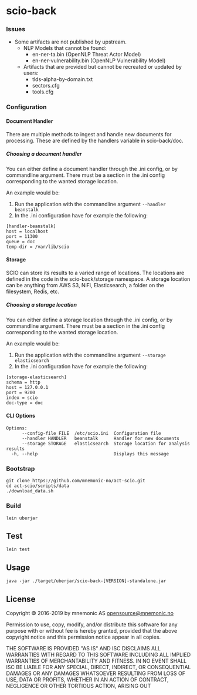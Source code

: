 # scio-back
### Issues
* Some artifacts are not published by upstream.
  * NLP Models that cannot be found:
    * en-ner-ta.bin (OpenNLP Threat Actor Model)
    * en-ner-vulnerability.bin (OpenNLP Vulnerability Model)
  * Artifacts that are provided but cannot be recreated or updated by users:
    * tlds-alpha-by-domain.txt
    * sectors.cfg
    * tools.cfg
### Configuration
#### Document Handler
There are multiple methods to ingest and handle new documents for processing.
These are defined by the handlers variable in scio-back/doc.
##### Choosing a document handler
You can either define a document handler through the .ini config, or by commandline argument.
There must be a section in the .ini config corresponding to the wanted storage location.

An example would be:
1) Run the application with the commandline argument ```--handler beanstalk```
2) In the .ini configuration have for example the following:
```
[handler-beanstalk]
host = localhost
port = 11300
queue = doc
temp-dir = /var/lib/scio
```

#### Storage
SCIO can store its results to a varied range of locations. The locations are defined 
in the code in the scio-back/storage namespace. A storage location can be anything from
AWS S3, NiFi, Elasticsearch, a folder on the filesystem, Redis, etc.

##### Choosing a storage location
You can either define a storage location through the .ini config, or by commandline argument.
There must be a section in the .ini config corresponding to the wanted storage location.

An example would be:
1) Run the application with the commandline argument ```--storage elasticsearch```
2) In the .ini configuration have for example the following:
```
[storage-elasticsearch]
schema = http
host = 127.0.0.1
port = 9200
index = scio
doc-type = doc
```

#### CLI Options
```
Options:
      --config-file FILE  /etc/scio.ini  Configuration file
      --handler HANDLER   beanstalk      Handler for new documents
      --storage STORAGE   elasticsearch  Storage location for analysis results
  -h, --help                             Displays this message
```

### Bootstrap
```
git clone https://github.com/mnemonic-no/act-scio.git
cd act-scio/scripts/data
./download_data.sh
```

### Build
```
lein uberjar
```

## Test
```
lein test
```

## Usage
```
java -jar ./target/uberjar/scio-back-[VERSION]-standalone.jar
```

## License
Copyright © 2016-2019 by mnemonic AS <opensource@mnemonic.no>

Permission to use, copy, modify, and/or distribute this software for
any purpose with or without fee is hereby granted, provided that the
above copyright notice and this permission notice appear in all
copies.

THE SOFTWARE IS PROVIDED "AS IS" AND ISC DISCLAIMS ALL WARRANTIES WITH
REGARD TO THIS SOFTWARE INCLUDING ALL IMPLIED WARRANTIES OF
MERCHANTABILITY AND FITNESS. IN NO EVENT SHALL ISC BE LIABLE FOR ANY
SPECIAL, DIRECT, INDIRECT, OR CONSEQUENTIAL DAMAGES OR ANY DAMAGES
WHATSOEVER RESULTING FROM LOSS OF USE, DATA OR PROFITS, WHETHER IN AN
ACTION OF CONTRACT, NEGLIGENCE OR OTHER TORTIOUS ACTION, ARISING OUT
